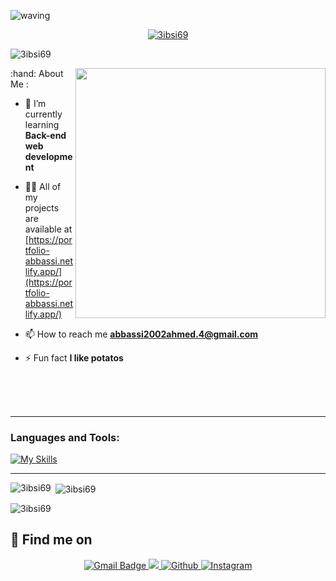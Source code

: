  ![waving](https://capsule-render.vercel.app/api?type=waving&height=90&color=gradient)
 <p align="center">
<a href="https://github.com/3ibsi69">
    <img src="https://readme-typing-svg.herokuapp.com/?font=Caveat&size=36&color=157DEC&center=true&vCenter=true&lines=Hey+👋+there%2C+I%27m+Ahmed;Web+Developer+💻;from+Tunisia+" alt="3ibsi69" /></a>
<p/>



<p align="left"> <img src="https://komarev.com/ghpvc/?username=3ibsi69&label=Profile%20views&color=0e75b6&style=flat" alt="3ibsi69" /> </p>

  <img align="right" src="https://media2.giphy.com/media/Dh5q0sShxgp13DwrvG/giphy.gif?cid=ecf05e47u4zjm58gv80eg8k2gk67b4an7ncgoov8itk1vha5&ep=v1_gifs_search&rid=giphy.gif&ct=g" alt=""  width="400px"/>
 :hand: About Me :
<br/>

- 🌱 I’m currently learning **Back-end web development**

- 👨‍💻 All of my projects are available at <br/> [https://portfolio-abbassi.netlify.app/](https://portfolio-abbassi.netlify.app/)

- 📫 How to reach me **abbassi2002ahmed.4@gmail.com**

- ⚡ Fun fact **I like potatos**

<br/>
<br/>
<br/>
<hr/>


<h3 align="left">Languages and Tools:</h3>
<p align="left">
  <a href="https://skills.thijs.gg" align="center">
    <img src="https://skills.thijs.gg/icons?i=js,html,css,bash,photoshop,php,postman,react,sass,tailwindcss,express,git,linux,mongodb,nodejs,mysql" alt="My Skills">
  </a>
</p>
</div>

<hr/>

<p><img align="left" src="https://github-readme-stats.vercel.app/api/top-langs?username=3ibsi69&show_icons=true&theme=dark&title_color=fa0000&locale=en&layout=compact" alt="3ibsi69" /></p>

<p>&nbsp;<img align="center" src="https://github-readme-stats.vercel.app/api?username=3ibsi69&show_icons=true&theme=dark&locale=en" alt="3ibsi69" /></p>

<p><img align="center" src="https://github-readme-streak-stats.herokuapp.com/?user=3ibsi69&theme=dark" alt="3ibsi69" /></p>

## :mag_right: Find me on
<div align="center">
<a href="mailto:abbassi2002ahmed.4@gmail.com" target="_blank">
   <img src="https://img.shields.io/badge/Gmail-D14836?style=for-the-badge&logo=gmail&logoColor=white" alt="Gmail Badge"/>
</a>
<a href="https://linkedin.com/in/ahmed-abbassi-" target="_blank">
   <img src="https://img.shields.io/badge/LinkedIn-0077B5?style=for-the-badge&logo=linkedin&logoColor=white"/>
</a>
  
<a href="https://twitter.com/3ibsi_69" target="_blank">
   <img alt="Github" src="https://img.shields.io/badge/twitter-%231DA1F2.svg?&style=for-the-badge&logo=twitter&logoColor=white" />
</a>

 
<a href="https://instagram.com/abbassiahmed69" target="_blank">
<img alt="Instagram" src="https://img.shields.io/badge/instagram-%23E4405F.svg?&style=for-the-badge&logo=instagram&logoColor=white" />
</a>
 
</div>

